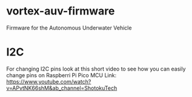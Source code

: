 # vortex-auv-firmware
Firmware for the Autonomous Underwater Vehicle

# I2C
For changing I2C pins look at this short video to see how you can easily change pins on Raspberri Pi Pico MCU
Link: https://www.youtube.com/watch?v=APvtNK66shM&ab_channel=ShotokuTech
